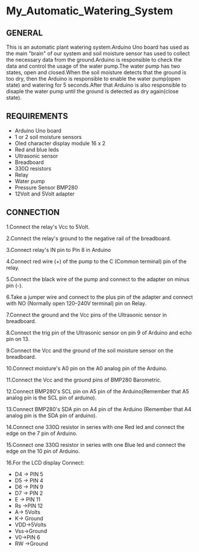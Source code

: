# My_Automatic_Watering_System

## GENERAL
This is an automatic plant watering system.Arduino Uno board has used as the main "brain" of our system and soil moisture sensor has used to collect the necessary data from the ground.Arduino is responsible to check the data and control the usage of the water pump.The water pump has two states, open and closed.When the soil moisture detects that the ground is too dry, then the Arduino is responsible to enable the water pump(open state) and watering for 5 seconds.After that Arduino is also responsible to disaple the water pump until the ground is detected as dry again(close state).

## REQUIREMENTS

* Arduino Uno board
* 1 or 2 soil moisture sensors
* Oled character display module 16 x 2 
* Red and blue leds
* Ultrasonic sensor
* Breadboard
* 330Ω resistors
* Relay
* Water pump
* Pressure Sensor BMP280
* 12Volt and 5Volt adapter

## CONNECTION
1.Connect the relay's Vcc to 5Volt.

2.Connect the relay's ground to the negative rail of the breadboard.

3.Connect relay's IN pin to Pin 8 in Arduino

4.Connect red wire (+) of the pump to the C (Common terminal) pin of the relay.

5.Connect the black wire of the pump and connect to the adapter on minus pin (-).

6.Take a jumper wire and connect to the plus pin of the adapter and connect with NO (Normally open 120–240V terminal) pin on Relay.

7.Connect the ground and the Vcc pins of the Ultrasonic sensor in breadboard.

8.Connect the trig pin of the Ultrasonic sensor on pin 9 of Arduino and echo pin on 13.

9.Connect the Vcc and the ground of the soil moisture sensor on the breadboard.

10.Connect moisture's A0 pin on the A0 analog pin of the Arduino.

11.Connect the Vcc and the ground pins of BMP280 Barometric.

12.Connect BMP280's SCL pin on A5 pin of the Arduino(Remember that A5 analog pin is the SCL pin of arduino).

13.Connect BMP280's SDA pin on A4 pin of the Arduino (Remember that A4 analog pin is the SDA pin of arduino).

14.Connect one 330Ω resistor in series with one Red led and connect the edge on the 7 pin of Arduino.

15.Connect one 330Ω resistor in series with one Blue led and connect the edge on the 10 pin of Arduino.

16.For the LCD display Connect:

* D4 -> PIN 5 
* D5 -> PIN 4
* D6 -> PIN 9
* D7 -> PIN 2
* E -> PIN 11
* Rs ->PIN 12
* A-> 5Volts
* K-> Ground
* VDD->5Volts
* Vss->Ground
* V0->PIN 6
* RW ->Ground
